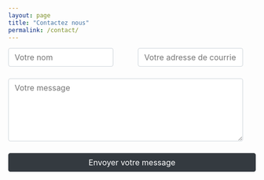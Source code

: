 ```yaml
---
layout: page
title: "Contactez nous"
permalink: /contact/
---
```


<style>

.form-row {
  display: flex;
  flex-wrap: wrap;
  gap: 1.5rem;
  max-width: 100%;
  width: 100%;
}

.form-row > * {
  flex: 1;
}

button, input, optgroup, select, textarea {
    margin: 0;
    font-family: inherit;
    font-size: inherit;
    line-height: inherit;
}

.form-control {
    display: block;
    max-width: 100%;
    width: calc(100% - 1.65rem);
    height: calc(2.25rem + 2px);
    margin-bottom: 1.5em;
    padding: .375rem .75rem;
    font-size: 1rem;
    font-weight: 400;
    line-height: 1.5;
    color: #495057;
    background-color: #fff;
    background-clip: padding-box;
    border: 1px solid #ced4da;
    border-radius: .25rem;
    transition: border-color .15s ease-in-out,box-shadow .15s ease-in-out;
}

textarea.form-control {
    overflow: auto;
    resize: vertical;
    padding: .375rem .75rem;
    height: 8rem;
}

button {
    display: block;
    width: 100%;
    margin-bottom: 1.5em;
    font-weight: 400;
    color: #212529;
    text-align: center;
    vertical-align: middle;
    -webkit-user-select: none;
    -moz-user-select: none;
    -ms-user-select: none;
    user-select: none;
    background-color: transparent;
    border: 1px solid transparent;
    padding: .375rem .75rem;
    font-size: 1rem;
    line-height: 1.5;
    border-radius: .25rem;
    color: #fff;
    background-color: #343a40;
    border-color: #343a40;
    transition: color .15s ease-in-out,background-color .15s ease-in-out,border-color .15s ease-in-out,box-shadow .15s ease-in-out;
}

</style>

<div class="container">
  <form target="_blank" action="https://formsubmit.co/bertrand.keller@gmail.com" method="POST">
    <div class="form-group">
      <div class="form-row">
        <div class="col">
          <input type="text" name="name" class="form-control" placeholder="Votre nom" required>
        </div>
        <div class="col">
          <input type="email" name="email" class="form-control" placeholder="Votre adresse de courriel" required>
        </div>
      </div>
    </div>
    <div class="form-group">
      <textarea placeholder="Votre message" class="form-control" name="message" rows="20" required></textarea>
    </div>
    <button type="submit">Envoyer votre message</button>
  </form>
</div>

